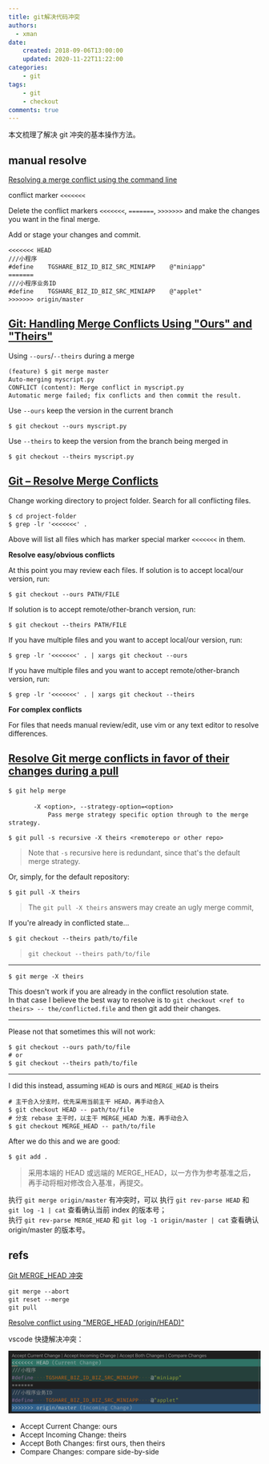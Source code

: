 ```yaml
---
title: git解决代码冲突
authors:
  - xman
date:
    created: 2018-09-06T13:00:00
    updated: 2020-11-22T11:22:00
categories:
    - git
tags:
    - git
    - checkout
comments: true
---
```


本文梳理了解决 git 冲突的基本操作方法。

<!-- more -->

## manual resolve

[Resolving a merge conflict using the command line](https://help.github.com/en/github/collaborating-with-issues-and-pull-requests/resolving-a-merge-conflict-using-the-command-line)

conflict marker `<<<<<<<`

Delete the conflict markers `<<<<<<<`, `=======`, `>>>>>>>` and make the changes you want in the final merge. 

Add or stage your changes and commit.

```Shell
<<<<<<< HEAD
///小程序
#define    TGSHARE_BIZ_ID_BIZ_SRC_MINIAPP    @"miniapp"
=======
///小程序业务ID
#define    TGSHARE_BIZ_ID_BIZ_SRC_MINIAPP    @"applet"
>>>>>>> origin/master
```

## [Git: Handling Merge Conflicts Using "Ours" and "Theirs"](https://howchoo.com/g/njcyntcxmwq/git-merge-conflicts-rebase-ours-theirs)

Using `--ours`/`--theirs` during a merge

```Shell
(feature) $ git merge master
Auto-merging myscript.py
CONFLICT (content): Merge conflict in myscript.py
Automatic merge failed; fix conflicts and then commit the result.
```

Use `--ours` keep the version in the current branch

```Shell
$ git checkout --ours myscript.py
```

Use `--theirs` to keep the version from the branch being merged in

```Shell
$ git checkout --theirs myscript.py
```

## [Git – Resolve Merge Conflicts](https://easyengine.io/tutorials/git/git-resolve-merge-conflicts/)

Change working directory to project folder.
Search for all conflicting files.

```Shell
$ cd project-folder
$ grep -lr '<<<<<<<' .
```

Above will list all files which has marker special marker `<<<<<<<` in them.

**Resolve easy/obvious conflicts**

At this point you may review each files. If solution is to accept local/our version, run:

```Shell
$ git checkout --ours PATH/FILE
```

If solution is to accept remote/other-branch version, run:

```Shell
$ git checkout --theirs PATH/FILE
```

If you have multiple files and you want to accept local/our version, run:

```Shell
$ grep -lr '<<<<<<<' . | xargs git checkout --ours
```

If you have multiple files and you want to accept remote/other-branch version, run:

```Shell
$ grep -lr '<<<<<<<' . | xargs git checkout --theirs
```

**For complex conflicts**

For files that needs manual review/edit, use vim or any text editor to resolve differences.

## [Resolve Git merge conflicts in favor of their changes during a pull](https://stackoverflow.com/questions/10697463/resolve-git-merge-conflicts-in-favor-of-their-changes-during-a-pull)

```Shell
$ git help merge

       -X <option>, --strategy-option=<option>
           Pass merge strategy specific option through to the merge strategy.

```

```Shell
$ git pull -s recursive -X theirs <remoterepo or other repo>
```

> Note that `-s` recursive here is redundant, since that's the default merge strategy.

Or, simply, for the default repository:

```Shell
$ git pull -X theirs
```

> The `git pull -X theirs` answers may create an ugly merge commit,

If you're already in conflicted state...

```Shell
$ git checkout --theirs path/to/file
```

> `git checkout --theirs path/to/file`  

---

```Shell
$ git merge -X theirs
```

This doesn't work if you are already in the conflict resolution state.  
In that case I believe the best way to resolve is to `git checkout <ref to theirs> -- the/conflicted.file` and then git add their changes. 

---

Please not that sometimes this will not work:

```Shell
$ git checkout --ours path/to/file
# or
$ git checkout --theirs path/to/file
```

---

I did this instead, assuming `HEAD` is ours and `MERGE_HEAD` is theirs

```Shell
# 主干合入分支时，优先采用当前主干 HEAD，再手动合入
$ git checkout HEAD -- path/to/file
# 分支 rebase 主干时，以主干 MERGE_HEAD 为准，再手动合入
$ git checkout MERGE_HEAD -- path/to/file
```

After we do this and we are good:

```Shell
$ git add .
```

> 采用本端的 HEAD 或远端的 MERGE_HEAD，以一方作为参考基准之后，再手动将相对修改合入基准，再提交。

执行 `git merge origin/master` 有冲突时，可以
执行 `git rev-parse HEAD` 和 `git log -1 | cat` 查看确认当前 index 的版本号；  
执行 `git rev-parse MERGE_HEAD` 和 `git log -1 origin/master | cat` 查看确认 origin/master 的版本号。  

## refs

[Git MERGE_HEAD 冲突](https://www.jianshu.com/p/d97981c4011f)

```Shell
git merge --abort
git reset --merge
git pull
```

[Resolve conflict using "MERGE_HEAD (origin/HEAD)"](https://www.cnblogs.com/wzwyc/p/10229278.html)

vscode 快捷解决冲突：

![vscode-conflicts](../images/vscode-git-conflicts.png)

- Accept Current Change: ours  
- Accept Incoming Change: theirs  
- Accept Both Changes: first ours, then theirs  
- Compare Changes: compare side-by-side  
